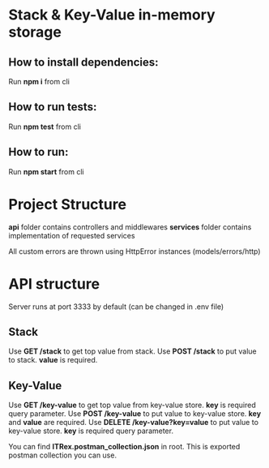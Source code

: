 # Stack & Key-Value in-memory storage

## How to install dependencies:
Run **npm i** from cli

## How to run tests:
Run **npm test** from cli

## How to run:
Run **npm start** from cli

# Project Structure

**api** folder contains controllers and middlewares
**services** folder contains implementation of requested services

All custom errors are thrown using HttpError instances (models/errors/http)

# API structure

Server runs at port 3333 by default (can be changed in .env file)

## Stack

Use **GET /stack** to get top value from stack.
Use **POST /stack** to put value to stack. **value** is required.

## Key-Value

Use **GET /key-value** to get top value from key-value store. **key** is required query parameter.
Use **POST /key-value** to put value to key-value store. **key** and **value** are required.
Use **DELETE /key-value?key=value** to put value to key-value store. **key** is required query parameter.

You can find **ITRex.postman_collection.json** in root. This is exported postman collection you can use.
